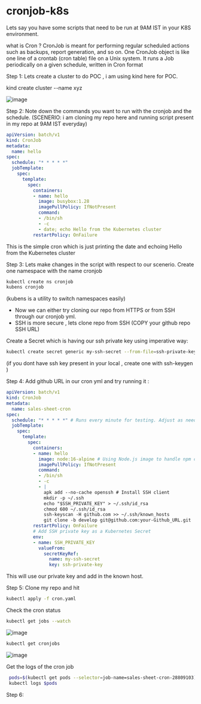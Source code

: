 # cronjob-k8s

Lets say you have some scripts that need to be run at 9AM IST in your K8S environment.

what is Cron ?
CronJob is meant for performing regular scheduled actions such as backups, report generation, and so on. One CronJob object is like one line of a crontab (cron table) file on a Unix system. It runs a Job periodically on a given schedule, written in Cron format

Step 1: 
Lets create a cluster to do POC , i am using kind here for POC.

kind create cluster --name xyz

![image](https://github.com/user-attachments/assets/fa11906b-f400-4254-b0d0-a05e49a7de25)

Step 2:
Note down the commands you want to run with the cronjob and the schedule.
(SCENERIO: i am cloning my repo here and running script present in my repo at 9AM IST everyday)

```yml
apiVersion: batch/v1
kind: CronJob
metadata:
  name: hello
spec:
  schedule: "* * * * *"
  jobTemplate:
    spec:
      template:
        spec:
          containers:
          - name: hello
            image: busybox:1.28
            imagePullPolicy: IfNotPresent
            command:
            - /bin/sh
            - -c
            - date; echo Hello from the Kubernetes cluster
          restartPolicy: OnFailure
```
This is the simple cron which is just printing the date and echoing Hello from the Kubernetes cluster

Step 3:
Lets make changes in the script with respect to our scenerio.
Create one namespace with the name cronjob
```sh
kubectl create ns cronjob 
kubens cronjob
```
(kubens is a utility to switch namespaces easily)

* Now we can either try cloning our repo from HTTPS or from SSH through our cronjob yml.
* SSH is more secure , lets clone repo from SSH (COPY your github repo SSH URL)

Create a Secret which is having our ssh private key using imperative way:

```sh
kubectl create secret generic my-ssh-secret --from-file=ssh-private-key=/Users/your-user/.ssh/id_ed25519
```
(if you dont have ssh key present in your local , create one with 
ssh-keygen )

Step 4:
Add github URL in our cron yml and try running it :

```yml
apiVersion: batch/v1
kind: CronJob
metadata:
  name: sales-sheet-cron
spec:
  schedule: "* * * * *" # Runs every minute for testing. Adjust as needed.
  jobTemplate:
    spec:
      template:
        spec:
          containers:
          - name: hello
            image: node:16-alpine # Using Node.js image to handle npm commands
            imagePullPolicy: IfNotPresent
            command:
            - /bin/sh
            - -c
            - |
              apk add --no-cache openssh # Install SSH client
              mkdir -p ~/.ssh
              echo "$SSH_PRIVATE_KEY" > ~/.ssh/id_rsa
              chmod 600 ~/.ssh/id_rsa
              ssh-keyscan -H github.com >> ~/.ssh/known_hosts
              git clone -b develop git@github.com:your-Github_URL.git
          restartPolicy: OnFailure
          # Add SSH private key as a Kubernetes Secret
          env:
          - name: SSH_PRIVATE_KEY
            valueFrom:
              secretKeyRef:
                name: my-ssh-secret
                key: ssh-private-key
```
This will use our private key and add in the known host.

Step 5:
Clone my repo and hit

```sh
kubectl apply -f cron.yaml
```

Check the cron status 

```sh
kubectl get jobs --watch
```
![image](https://github.com/user-attachments/assets/18202ea3-5aed-4e19-976a-9a93d42dfb0a)

```sh
kubectl get cronjobs
```
![image](https://github.com/user-attachments/assets/b3f3eefc-6a43-479e-9c26-6fe803510160)


Get the logs of the cron job

```sh
 pods=$(kubectl get pods --selector=job-name=sales-sheet-cron-28809103)
 kubectl logs $pods
```

Step 6:
